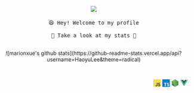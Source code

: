 <p align="center">
  <img src="https://user-images.githubusercontent.com/5679180/79618120-0daffb80-80be-11ea-819e-d2b0fa904d07.gif" width="27px">
  <br><br />
  <samp>
    😆 Hey! Welcome to my profile
    <br />
    <br />🍉 Take a look at my stats  🌱
    <br />
    <br />
  </samp>
  
  <p align="center">
    ![marionxue's github stats](https://github-readme-stats.vercel.app/api?username=HaoyuLee&theme=radical) 
   </p>

</p>

<br />

<p align="right">
<a><img height="20" alt="javascript" src="https://raw.githubusercontent.com/github/explore/80688e429a7d4ef2fca1e82350fe8e3517d3494d/topics/javascript/javascript.png"></a>
<a><img height="20" alt="typescript" src="https://raw.githubusercontent.com/github/explore/80688e429a7d4ef2fca1e82350fe8e3517d3494d/topics/typescript/typescript.png"></a>
<a><img height="20" alt="nodejs" src="https://raw.githubusercontent.com/github/explore/80688e429a7d4ef2fca1e82350fe8e3517d3494d/topics/nodejs/nodejs.png"></a> 
<a><img height="20" alt="vue" src="https://raw.githubusercontent.com/github/explore/80688e429a7d4ef2fca1e82350fe8e3517d3494d/topics/vue/vue.png"></a> 
</p>
